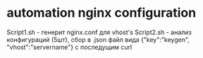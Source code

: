 # automation nginx configuration

Script1.sh - генерит nginx.conf для vhost's
Script2.sh - анализ конфигураций (5шт), сбор в .json файл вида {"key":"keygen", "vhost":"servername"} с последущим curl 
